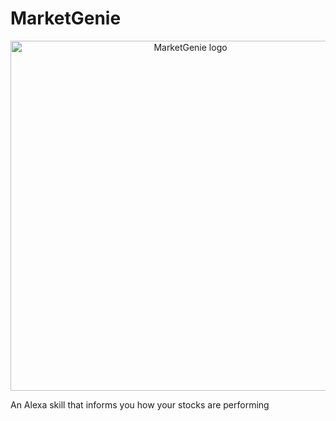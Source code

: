 # MarketGenie

<p align="center">
  <img width="560" height="560" src="https://github.com/rishibarad/MarketGenie/blob/master/assets/images/en-US_smallIconUri.png" alt="MarketGenie logo">
</p>

An Alexa skill that informs you how your stocks are performing
